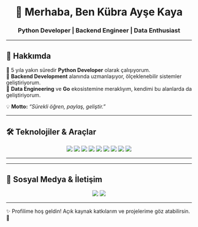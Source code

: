 <!-- Profil Banner -->
<h1 align="center">👋 Merhaba, Ben Kübra Ayşe Kaya</h1>
<h3 align="center">Python Developer | Backend Engineer | Data Enthusiast</h3>

---

## 🚀 Hakkımda
🔹 5 yıla yakın süredir **Python Developer** olarak çalışıyorum.  
🔹 **Backend Development** alanında uzmanlaşıyor, ölçeklenebilir sistemler geliştiriyorum.  
🔹 **Data Engineering** ve **Go** ekosistemine meraklıyım, kendimi bu alanlarda da geliştiriyorum.  

💡 **Motto:** _“Sürekli öğren, paylaş, geliştir.”_

---

## 🛠️ Teknolojiler & Araçlar

<p align="center">
  <img src="https://img.shields.io/badge/Python-3776AB?style=for-the-badge&logo=python&logoColor=white"/>
  <img src="https://img.shields.io/badge/FastAPI-009688?style=for-the-badge&logo=fastapi&logoColor=white"/>
  <img src="https://img.shields.io/badge/Django-092E20?style=for-the-badge&logo=django&logoColor=white"/>
  <img src="https://img.shields.io/badge/PostgreSQL-316192?style=for-the-badge&logo=postgresql&logoColor=white"/>
  <img src="https://img.shields.io/badge/Go-00ADD8?style=for-the-badge&logo=go&logoColor=white"/>
  <img src="https://img.shields.io/badge/Docker-2496ED?style=for-the-badge&logo=docker&logoColor=white"/>
  <img src="https://img.shields.io/badge/Kubernetes-326CE5?style=for-the-badge&logo=kubernetes&logoColor=white"/>
  <img src="https://img.shields.io/badge/AWS-232F3E?style=for-the-badge&logo=amazon-aws&logoColor=white"/>
  <img src="https://img.shields.io/badge/Terraform-844FBA?style=for-the-badge&logo=terraform&logoColor=white"/>
</p>

---

---

## 🔗 Sosyal Medya & İletişim

<p align="center">
  <a href="https://www.linkedin.com/in/kubraaysesosun/"><img src="https://img.shields.io/badge/LinkedIn-%230077B5.svg?&style=for-the-badge&logo=linkedin&logoColor=white"/></a>
  <a href="https://github.com/kubraaysesosun"><img src="https://img.shields.io/badge/GitHub-100000?style=for-the-badge&logo=github&logoColor=white"/></a>
</p>

---

✨ Profilime hoş geldin! Açık kaynak katkılarım ve projelerime göz atabilirsin. 🚀
